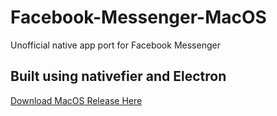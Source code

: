 # Facebook-Messenger-MacOS
Unofficial native app port for Facebook Messenger

Built using nativefier and Electron
----------------------------------------------
[Download MacOS Release Here](https://github.com/PreetPatel/Facebook-Messenger-MacOS/releases/download/1.0/Messenger.zip)
